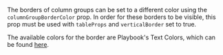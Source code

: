 The borders of column groups can be set to a different color using the `columnGroupBorderColor` prop.  In order for these borders to be visible, this prop must be used with `tableProps` and `verticalBorder` set to true.

The available colors for the border are Playbook's Text Colors, which can be found [here](https://playbook.powerapp.cloud/tokens/colors).